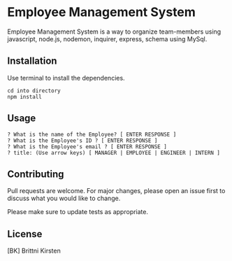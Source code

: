 # Employee Management System

Employee Management System is a way to organize team-members using javascript, node.js, nodemon, inquirer, express, schema using MySql.

## Installation

Use terminal to install the dependencies.

```terminal / VS code
cd into directory
npm install 
```

## Usage

```node index.js
? What is the name of the Employee? [ ENTER RESPONSE ]
? What is the Employee's ID ? [ ENTER RESPONSE ]
? What is the Employee's email ? [ ENTER RESPONSE ]
? title: (Use arrow keys) [ MANAGER | EMPLOYEE | ENGINEER | INTERN ]

```

## Contributing
Pull requests are welcome. For major changes, please open an issue first to discuss what you would like to change.

Please make sure to update tests as appropriate.

## License
[BK] Brittni Kirsten 
